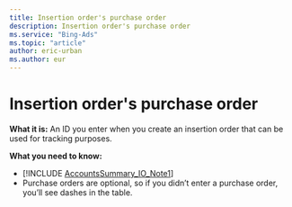 ```yaml
---
title: Insertion order's purchase order
description: Insertion order's purchase order
ms.service: "Bing-Ads"
ms.topic: "article"
author: eric-urban
ms.author: eur
---
```


# Insertion order's purchase order

**What it is:**     An ID you enter when you create an insertion order that can be used for tracking purposes.

**What you need to know:**
- [!INCLUDE [AccountsSummary_IO_Note1](../includes/AccountsSummary_IO_Note1.md)]
- Purchase orders are optional, so if you didn’t enter a purchase order, you’ll see dashes in the table.


